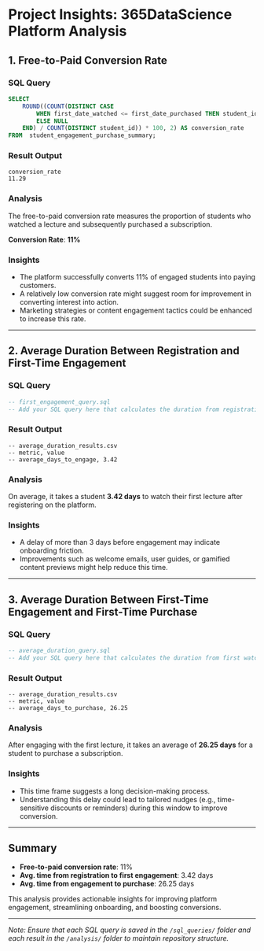 
# Project Insights: 365DataScience Platform Analysis

## 1. Free-to-Paid Conversion Rate

### SQL Query
```sql
SELECT 
    ROUND((COUNT(DISTINCT CASE 
        WHEN first_date_watched <= first_date_purchased THEN student_id
        ELSE NULL
    END) / COUNT(DISTINCT student_id)) * 100, 2) AS conversion_rate
FROM  student_engagement_purchase_summary;
```

### Result Output
```csv
conversion_rate
11.29
```

### Analysis
The free-to-paid conversion rate measures the proportion of students who watched a lecture and subsequently purchased a subscription.

**Conversion Rate**: **11%**

### Insights
- The platform successfully converts 11% of engaged students into paying customers.
- A relatively low conversion rate might suggest room for improvement in converting interest into action.
- Marketing strategies or content engagement tactics could be enhanced to increase this rate.

---

## 2. Average Duration Between Registration and First-Time Engagement

### SQL Query
```sql
-- first_engagement_query.sql
-- Add your SQL query here that calculates the duration from registration to first watch
```

### Result Output
```csv
-- average_duration_results.csv
-- metric, value
-- average_days_to_engage, 3.42
```

### Analysis
On average, it takes a student **3.42 days** to watch their first lecture after registering on the platform.

### Insights
- A delay of more than 3 days before engagement may indicate onboarding friction.
- Improvements such as welcome emails, user guides, or gamified content previews might help reduce this time.

---

## 3. Average Duration Between First-Time Engagement and First-Time Purchase

### SQL Query
```sql
-- average_duration_query.sql
-- Add your SQL query here that calculates the duration from first watch to first purchase
```

### Result Output
```csv
-- average_duration_results.csv
-- metric, value
-- average_days_to_purchase, 26.25
```

### Analysis
After engaging with the first lecture, it takes an average of **26.25 days** for a student to purchase a subscription.

### Insights
- This time frame suggests a long decision-making process.
- Understanding this delay could lead to tailored nudges (e.g., time-sensitive discounts or reminders) during this window to improve conversion.

---

## Summary

- **Free-to-paid conversion rate**: 11%
- **Avg. time from registration to first engagement**: 3.42 days
- **Avg. time from engagement to purchase**: 26.25 days

This analysis provides actionable insights for improving platform engagement, streamlining onboarding, and boosting conversions.

---

*Note: Ensure that each SQL query is saved in the `/sql_queries/` folder and each result in the `/analysis/` folder to maintain repository structure.*
